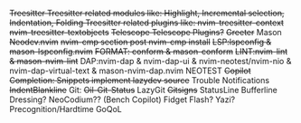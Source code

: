~~Treesitter
    Treesitter related modules like:
    Highlight, Incremental selection, Indentation, Folding
    Treesitter related plugins like:
    nvim-treesitter-context
    nvim-treesitter-textobjects~~
~~Telescope
    Telescope Plugins?~~
~~Greeter~~
Mason
    ~~Neodev.nvim~~
        ~~nvim-cmp section post nvim-cmp install~~
    ~~LSP:lspconfig & mason-lspconfig.nvim~~
    ~~FORMAT: conform & mason-conform~~
    ~~LINT:nvim-lint & mason-nvim-lint~~
    DAP:nvim-dap & nvim-dap-ui & nvim-neotest/nvim-nio & nvim-dap-virtual-text & mason-nvim-dap.nvim
NEOTEST
~~Copilot~~
~~Completion:
    Snippets
    implement lazydev source~~
Trouble
Notifications
~~IndentBlankline~~
Git:
    ~~Oil-Git-Status~~
    LazyGit
    ~~Gitsigns~~
StatusLine
Bufferline
Dressing?
NeoCodium?? (Bench Copilot)
Fidget
Flash?
Yazi?
Precognition/Hardtime
GoQoL
